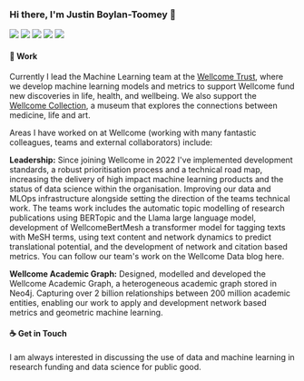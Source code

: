 ### Hi there, I'm Justin Boylan-Toomey 👋
[![](https://img.shields.io/badge/Website-purple?style=flat-square)](https://jboylantoomey.com)
[![](https://img.shields.io/badge/Twitter-1DA1F2?style=flat-square&logo=twitter&logoColor=white)](https://twitter.com/jit_compile)
[![](https://img.shields.io/badge/Medium-f5f5f5?style=flat-square&logo=medium&logoColor=12100E)](https://medium.com/@justinboylantoomey)
[![](https://img.shields.io/badge/LinkedIn-0077B5?style=flat-square&logo=linkedin&logoColor=white)](https://www.linkedin.com/in/jboylantoomey/)
[![](https://img.shields.io/badge/Kaggle-20BEFF?style=flat-square&logo=kaggle&logoColor=white)](https://www.kaggle.com/justinbt)  

#### 🏢 Work
Currently I lead the Machine Learning team at the [Wellcome Trust](https://wellcome.org/), where we develop machine learning models and metrics to support Wellcome fund new discoveries in life, health, and wellbeing. We also support the [Wellcome Collection](https://wellcomecollection.org/), a museum that explores the connections between medicine, life and art.

Areas I have worked on at Wellcome (working with many fantastic colleagues, teams and external collaborators) include:

**Leadership:** Since joining Wellcome in 2022 I've implemented development standards, a robust prioritisation process and a technical road map, increasing the delivery of high impact machine learning products and the status of data science within the organisation. Improving our data and MLOps infrastructure alongside setting the direction of the teams technical work. The teams work includes the automatic topic modelling of research publications using BERTopic and the Llama large language model, development of WellcomeBertMesh a transformer model for tagging texts with MeSH terms, using text content and network dynamics to predict translational potential, and the development of network and citation based metrics. You can follow our team's work on the Wellcome Data blog here.

**Wellcome Academic Graph:** Designed, modelled and developed the Wellcome Academic Graph, a heterogeneous academic graph stored in Neo4j. Capturing over 2 billion relationships between 200 million academic entities, enabling our work to apply and development network based metrics and geometric machine learning.

#### ☕ Get in Touch
I am always interested in discussing the use of data and machine learning in research funding and data science for public good.
